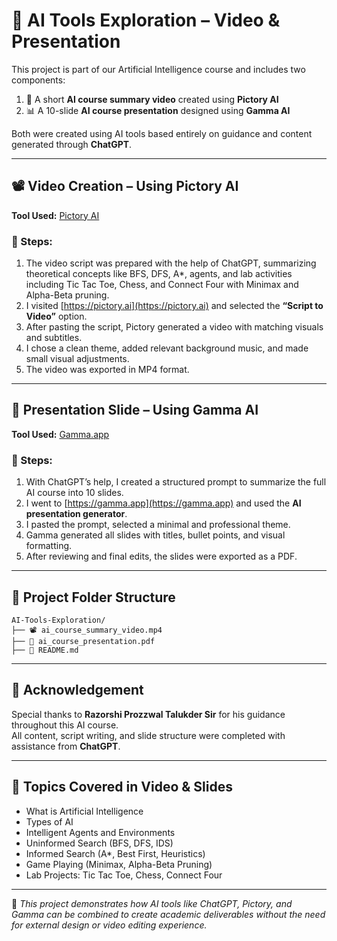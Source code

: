 # 🤖 AI Tools Exploration – Video & Presentation

This project is part of our Artificial Intelligence course and includes two components:

1. 🎥 A short **AI course summary video** created using **Pictory AI**
2. 📊 A 10-slide **AI course presentation** designed using **Gamma AI**

Both were created using AI tools based entirely on guidance and content generated through **ChatGPT**.

---

## 📽️ Video Creation – Using Pictory AI

**Tool Used:** [Pictory AI](https://pictory.ai)

### 🔧 Steps:
1. The video script was prepared with the help of ChatGPT, summarizing theoretical concepts like BFS, DFS, A*, agents, and lab activities including Tic Tac Toe, Chess, and Connect Four with Minimax and Alpha-Beta pruning.
2. I visited [https://pictory.ai](https://pictory.ai) and selected the **“Script to Video”** option.
3. After pasting the script, Pictory generated a video with matching visuals and subtitles.
4. I chose a clean theme, added relevant background music, and made small visual adjustments.
5. The video was exported in MP4 format.

---

## 📑 Presentation Slide – Using Gamma AI

**Tool Used:** [Gamma.app](https://gamma.app)

### 🔧 Steps:
1. With ChatGPT’s help, I created a structured prompt to summarize the full AI course into 10 slides.
2. I went to [https://gamma.app](https://gamma.app) and used the **AI presentation generator**.
3. I pasted the prompt, selected a minimal and professional theme.
4. Gamma generated all slides with titles, bullet points, and visual formatting.
5. After reviewing and final edits, the slides were exported as a PDF.

---

## 📂 Project Folder Structure

```
AI-Tools-Exploration/
├── 📽️ ai_course_summary_video.mp4
├── 📑 ai_course_presentation.pdf
├── 📄 README.md
```

---

## 🙏 Acknowledgement

Special thanks to **Razorshi Prozzwal Talukder Sir** for his guidance throughout this AI course.  
All content, script writing, and slide structure were completed with assistance from **ChatGPT**.

---

## 🧠 Topics Covered in Video & Slides

- What is Artificial Intelligence  
- Types of AI  
- Intelligent Agents and Environments  
- Uninformed Search (BFS, DFS, IDS)  
- Informed Search (A*, Best First, Heuristics)  
- Game Playing (Minimax, Alpha-Beta Pruning)  
- Lab Projects: Tic Tac Toe, Chess, Connect Four

---

📌 *This project demonstrates how AI tools like ChatGPT, Pictory, and Gamma can be combined to create academic deliverables without the need for external design or video editing experience.*
